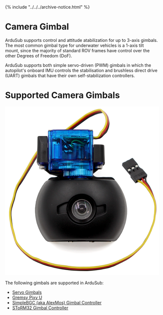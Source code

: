 {% include "../../../archive-notice.html" %}

# Camera Gimbal

ArduSub supports control and attitude atabilization for up to 3-axis gimbals. The most common gimbal type for underwater vehicles is a 1-axis tilt mount, since the majority of standard ROV frames have control over the other Degrees of Freedom (DoF).

ArduSub supports both simple servo-driven (PWM) gimbals in which the autopilot's onboard IMU controls the stabilisation and brushless direct drive (UART) gimbals that have their own self-stabilization controllers.

# Supported Camera Gimbals

<img src="/images/hardware/cam-mount.png" class="img-responsive img-center" style="max-height:600px;">

The following gimbals are supported in ArduSub:
* [Servo Gimbals](https://bluerobotics.com/store/sensors-sonars-cameras/cameras/camera-tilt-mount/)
* [Gremsy Pixy U](https://ardupilot.org/copter/docs/common-gremsy-pixyu-gimbal.html#common-gremsy-pixyu-gimbal) 
* [SimpleBGC (aka AlexMos) Gimbal Controller](https://ardupilot.org/copter/docs/common-simplebgc-gimbal.html#common-simplebgc-gimbal)
* [SToRM32 Gimbal Controller](https://ardupilot.org/copter/docs/common-storm32-gimbal.html#common-storm32-gimbal)
